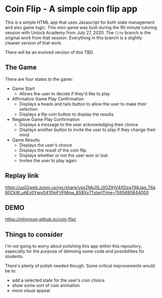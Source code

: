 #  Coin Flip - A simple coin flip app

This is a simple HTML app that uses Javascript for both state management and also game logic. This mini-game was built during the 90 minute tutoring session with Unlock Academy from July 27, 2020. The `lite` branch is the original work from that session. Everything in this branch is a slightly cleaner version of that work.

There will be an evolved version of this TBD.

## The Game
There are four states to the game:
- Game Start
  - Allows the user to decide if they'd like to play
- Affirmative Game Play Confirmation
  - Displays a heads and tails button to allow the user to make their selection
  - Displays a flip coin button to display the results
- Negative Game Play Confirmation
  - Displays a message to the user acknowledging their choice
  - Displays another button to invite the user to play if they change their mind
- Game Results
  - Displays the user's choice
  - Displays the result of the coin flip
  - Displays whether or not the user won or lost
  - Invites the user to play again

## Replay link
https://us02web.zoom.us/rec/share/ypxZMu35_0lOZIHV4XDza788Jaq_T6a80CkW_vAEz0YwxG410lpFVFMpw_8S8Xy7?startTime=1595890844000

## DEMO
https://mhynson.github.io/coin-flip/

## Things to consider
I'm not going to worry about polishing this app within this repository, especially for the purpose of demoing some code and possibilities for students.

There's plenty of polish needed though. Some critical improvements would be to:
- add a selected state for the user's coin choice
- show some sort of coin animation
- more visual appeal